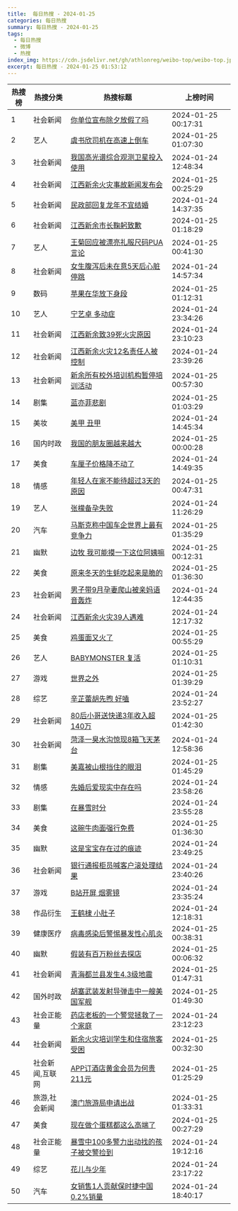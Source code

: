 ```yaml
---
title:  每日热搜 - 2024-01-25
categories: 每日热搜
summary: 每日热搜 - 2024-01-25
tags:
  - 每日热搜
  - 微博
  - 热搜
index_img: https://cdn.jsdelivr.net/gh/athlonreg/weibo-top/weibo-top.jpeg
excerpt: 每日热搜 - 2024-01-25 01:53:12
---
```


| 热搜榜 | 热搜分类 | 热搜标题 | 上榜时间 |
| --- | --- | --- | --- |
| 1 | 社会新闻 | [你单位宣布除夕放假了吗](https://s.weibo.com/weibo%3Fq%3D%2523%E4%BD%A0%E5%8D%95%E4%BD%8D%E5%AE%A3%E5%B8%83%E9%99%A4%E5%A4%95%E6%94%BE%E5%81%87%E4%BA%86%E5%90%97%2523) | 2024-01-25 00:17:31 | 
| 2 | 艺人 | [虞书欣司机在高速上倒车](https://s.weibo.com/weibo%3Fq%3D%2523%E8%99%9E%E4%B9%A6%E6%AC%A3%E5%8F%B8%E6%9C%BA%E5%9C%A8%E9%AB%98%E9%80%9F%E4%B8%8A%E5%80%92%E8%BD%A6%2523) | 2024-01-25 01:07:30 | 
| 3 | 社会新闻 | [我国高光谱综合观测卫星投入使用](https://s.weibo.com/weibo%3Fq%3D%2523%E6%88%91%E5%9B%BD%E9%AB%98%E5%85%89%E8%B0%B1%E7%BB%BC%E5%90%88%E8%A7%82%E6%B5%8B%E5%8D%AB%E6%98%9F%E6%8A%95%E5%85%A5%E4%BD%BF%E7%94%A8%2523) | 2024-01-24 12:48:34 | 
| 4 | 社会新闻 | [江西新余火灾事故新闻发布会](https://s.weibo.com/weibo%3Fq%3D%2523%E6%B1%9F%E8%A5%BF%E6%96%B0%E4%BD%99%E7%81%AB%E7%81%BE%E4%BA%8B%E6%95%85%E6%96%B0%E9%97%BB%E5%8F%91%E5%B8%83%E4%BC%9A%2523) | 2024-01-25 00:25:29 | 
| 5 | 社会新闻 | [民政部回复龙年不宜结婚](https://s.weibo.com/weibo%3Fq%3D%2523%E6%B0%91%E6%94%BF%E9%83%A8%E5%9B%9E%E5%A4%8D%E9%BE%99%E5%B9%B4%E4%B8%8D%E5%AE%9C%E7%BB%93%E5%A9%9A%2523) | 2024-01-24 14:37:35 | 
| 6 | 社会新闻 | [江西新余市长鞠躬致歉](https://s.weibo.com/weibo%3Fq%3D%2523%E6%B1%9F%E8%A5%BF%E6%96%B0%E4%BD%99%E5%B8%82%E9%95%BF%E9%9E%A0%E8%BA%AC%E8%87%B4%E6%AD%89%2523) | 2024-01-25 01:18:29 | 
| 7 | 艺人 | [王菊回应被漂亮礼服尺码PUA言论](https://s.weibo.com/weibo%3Fq%3D%2523%E7%8E%8B%E8%8F%8A%E5%9B%9E%E5%BA%94%E8%A2%AB%E6%BC%82%E4%BA%AE%E7%A4%BC%E6%9C%8D%E5%B0%BA%E7%A0%81PUA%E8%A8%80%E8%AE%BA%2523) | 2024-01-25 00:41:30 | 
| 8 | 社会新闻 | [女生腹泻后未在意5天后心脏停跳](https://s.weibo.com/weibo%3Fq%3D%2523%E5%A5%B3%E7%94%9F%E8%85%B9%E6%B3%BB%E5%90%8E%E6%9C%AA%E5%9C%A8%E6%84%8F5%E5%A4%A9%E5%90%8E%E5%BF%83%E8%84%8F%E5%81%9C%E8%B7%B3%2523) | 2024-01-24 14:57:34 | 
| 9 | 数码 | [苹果在华放下身段](https://s.weibo.com/weibo%3Fq%3D%2523%E8%8B%B9%E6%9E%9C%E5%9C%A8%E5%8D%8E%E6%94%BE%E4%B8%8B%E8%BA%AB%E6%AE%B5%2523) | 2024-01-25 01:12:31 | 
| 10 | 艺人 | [宁艺卓 多动症](https://s.weibo.com/weibo%3Fq%3D%2523%E5%AE%81%E8%89%BA%E5%8D%93%20%E5%A4%9A%E5%8A%A8%E7%97%87%2523) | 2024-01-24 23:34:26 | 
| 11 | 社会新闻 | [江西新余致39死火灾原因](https://s.weibo.com/weibo%3Fq%3D%2523%E6%B1%9F%E8%A5%BF%E6%96%B0%E4%BD%99%E8%87%B439%E6%AD%BB%E7%81%AB%E7%81%BE%E5%8E%9F%E5%9B%A0%2523) | 2024-01-24 23:10:23 | 
| 12 | 社会新闻 | [江西新余火灾12名责任人被控制](https://s.weibo.com/weibo%3Fq%3D%2523%E6%B1%9F%E8%A5%BF%E6%96%B0%E4%BD%99%E7%81%AB%E7%81%BE12%E5%90%8D%E8%B4%A3%E4%BB%BB%E4%BA%BA%E8%A2%AB%E6%8E%A7%E5%88%B6%2523) | 2024-01-24 23:39:26 | 
| 13 | 社会新闻 | [新余所有校外培训机构暂停培训活动](https://s.weibo.com/weibo%3Fq%3D%2523%E6%96%B0%E4%BD%99%E6%89%80%E6%9C%89%E6%A0%A1%E5%A4%96%E5%9F%B9%E8%AE%AD%E6%9C%BA%E6%9E%84%E6%9A%82%E5%81%9C%E5%9F%B9%E8%AE%AD%E6%B4%BB%E5%8A%A8%2523) | 2024-01-25 00:57:30 | 
| 14 | 剧集 | [蓝亦菲悲剧](https://s.weibo.com/weibo%3Fq%3D%2523%E8%93%9D%E4%BA%A6%E8%8F%B2%E6%82%B2%E5%89%A7%2523) | 2024-01-25 01:03:29 | 
| 15 | 美妆 | [美甲 丑甲](https://s.weibo.com/weibo%3Fq%3D%2523%E7%BE%8E%E7%94%B2%20%E4%B8%91%E7%94%B2%2523) | 2024-01-24 14:45:34 | 
| 16 | 国内时政 | [我国的朋友圈越来越大](https://s.weibo.com/weibo%3Fq%3D%2523%E6%88%91%E5%9B%BD%E7%9A%84%E6%9C%8B%E5%8F%8B%E5%9C%88%E8%B6%8A%E6%9D%A5%E8%B6%8A%E5%A4%A7%2523) | 2024-01-25 00:00:28 | 
| 17 | 美食 | [车厘子价格降不动了](https://s.weibo.com/weibo%3Fq%3D%2523%E8%BD%A6%E5%8E%98%E5%AD%90%E4%BB%B7%E6%A0%BC%E9%99%8D%E4%B8%8D%E5%8A%A8%E4%BA%86%2523) | 2024-01-24 14:49:35 | 
| 18 | 情感 | [年轻人在家不能待超过3天的原因](https://s.weibo.com/weibo%3Fq%3D%2523%E5%B9%B4%E8%BD%BB%E4%BA%BA%E5%9C%A8%E5%AE%B6%E4%B8%8D%E8%83%BD%E5%BE%85%E8%B6%85%E8%BF%873%E5%A4%A9%E7%9A%84%E5%8E%9F%E5%9B%A0%2523) | 2024-01-25 00:47:31 | 
| 19 | 艺人 | [张檬备孕失败](https://s.weibo.com/weibo%3Fq%3D%2523%E5%BC%A0%E6%AA%AC%E5%A4%87%E5%AD%95%E5%A4%B1%E8%B4%A5%2523) | 2024-01-24 11:26:29 | 
| 20 | 汽车 | [马斯克称中国车企世界上最有竞争力](https://s.weibo.com/weibo%3Fq%3D%2523%E9%A9%AC%E6%96%AF%E5%85%8B%E7%A7%B0%E4%B8%AD%E5%9B%BD%E8%BD%A6%E4%BC%81%E4%B8%96%E7%95%8C%E4%B8%8A%E6%9C%80%E6%9C%89%E7%AB%9E%E4%BA%89%E5%8A%9B%2523) | 2024-01-25 01:35:29 | 
| 21 | 幽默 | [边牧 我可能摸一下这位阿姨嘛](https://s.weibo.com/weibo%3Fq%3D%2523%E8%BE%B9%E7%89%A7%20%E6%88%91%E5%8F%AF%E8%83%BD%E6%91%B8%E4%B8%80%E4%B8%8B%E8%BF%99%E4%BD%8D%E9%98%BF%E5%A7%A8%E5%98%9B%2523) | 2024-01-25 00:12:31 | 
| 22 | 美食 | [原来冬天的生蚝吃起来是脆的](https://s.weibo.com/weibo%3Fq%3D%2523%E5%8E%9F%E6%9D%A5%E5%86%AC%E5%A4%A9%E7%9A%84%E7%94%9F%E8%9A%9D%E5%90%83%E8%B5%B7%E6%9D%A5%E6%98%AF%E8%84%86%E7%9A%84%2523) | 2024-01-25 01:36:30 | 
| 23 | 社会新闻 | [男子带9月孕妻爬山被亲妈语音轰炸](https://s.weibo.com/weibo%3Fq%3D%2523%E7%94%B7%E5%AD%90%E5%B8%A69%E6%9C%88%E5%AD%95%E5%A6%BB%E7%88%AC%E5%B1%B1%E8%A2%AB%E4%BA%B2%E5%A6%88%E8%AF%AD%E9%9F%B3%E8%BD%B0%E7%82%B8%2523) | 2024-01-24 12:44:35 | 
| 24 | 社会新闻 | [江西新余火灾39人遇难](https://s.weibo.com/weibo%3Fq%3D%2523%E6%B1%9F%E8%A5%BF%E6%96%B0%E4%BD%99%E7%81%AB%E7%81%BE39%E4%BA%BA%E9%81%87%E9%9A%BE%2523) | 2024-01-24 12:17:32 | 
| 25 | 美食 | [鸡蛋面又火了](https://s.weibo.com/weibo%3Fq%3D%2523%E9%B8%A1%E8%9B%8B%E9%9D%A2%E5%8F%88%E7%81%AB%E4%BA%86%2523) | 2024-01-25 00:55:29 | 
| 26 | 艺人 | [BABYMONSTER 复活](https://s.weibo.com/weibo%3Fq%3D%2523BABYMONSTER%20%E5%A4%8D%E6%B4%BB%2523) | 2024-01-25 01:10:31 | 
| 27 | 游戏 | [世界之外](https://s.weibo.com/weibo%3Fq%3D%2523%E4%B8%96%E7%95%8C%E4%B9%8B%E5%A4%96%2523) | 2024-01-25 01:39:29 | 
| 28 | 综艺 | [辛芷蕾胡先煦 好嗑](https://s.weibo.com/weibo%3Fq%3D%2523%E8%BE%9B%E8%8A%B7%E8%95%BE%E8%83%A1%E5%85%88%E7%85%A6%20%E5%A5%BD%E5%97%91%2523) | 2024-01-24 23:52:27 | 
| 29 | 社会新闻 | [80后小哥送快递3年收入超140万](https://s.weibo.com/weibo%3Fq%3D%252380%E5%90%8E%E5%B0%8F%E5%93%A5%E9%80%81%E5%BF%AB%E9%80%923%E5%B9%B4%E6%94%B6%E5%85%A5%E8%B6%85140%E4%B8%87%2523) | 2024-01-25 01:42:30 | 
| 30 | 社会新闻 | [菏泽一臭水沟惊现8箱飞天茅台](https://s.weibo.com/weibo%3Fq%3D%2523%E8%8F%8F%E6%B3%BD%E4%B8%80%E8%87%AD%E6%B0%B4%E6%B2%9F%E6%83%8A%E7%8E%B08%E7%AE%B1%E9%A3%9E%E5%A4%A9%E8%8C%85%E5%8F%B0%2523) | 2024-01-24 12:58:36 | 
| 31 | 剧集 | [美嘉被山根挡住的眼泪](https://s.weibo.com/weibo%3Fq%3D%2523%E7%BE%8E%E5%98%89%E8%A2%AB%E5%B1%B1%E6%A0%B9%E6%8C%A1%E4%BD%8F%E7%9A%84%E7%9C%BC%E6%B3%AA%2523) | 2024-01-25 01:45:29 | 
| 32 | 情感 | [先婚后爱现实中存在吗](https://s.weibo.com/weibo%3Fq%3D%2523%E5%85%88%E5%A9%9A%E5%90%8E%E7%88%B1%E7%8E%B0%E5%AE%9E%E4%B8%AD%E5%AD%98%E5%9C%A8%E5%90%97%2523) | 2024-01-24 23:58:26 | 
| 33 | 剧集 | [在暴雪时分](https://s.weibo.com/weibo%3Fq%3D%2523%E5%9C%A8%E6%9A%B4%E9%9B%AA%E6%97%B6%E5%88%86%2523) | 2024-01-24 23:55:28 | 
| 34 | 美食 | [这碗牛肉面强行免费](https://s.weibo.com/weibo%3Fq%3D%2523%E8%BF%99%E7%A2%97%E7%89%9B%E8%82%89%E9%9D%A2%E5%BC%BA%E8%A1%8C%E5%85%8D%E8%B4%B9%2523) | 2024-01-25 01:36:30 | 
| 35 | 幽默 | [这是宝宝存在过的痕迹](https://s.weibo.com/weibo%3Fq%3D%2523%E8%BF%99%E6%98%AF%E5%AE%9D%E5%AE%9D%E5%AD%98%E5%9C%A8%E8%BF%87%E7%9A%84%E7%97%95%E8%BF%B9%2523) | 2024-01-24 23:49:25 | 
| 36 | 社会新闻 | [银行通报柜员喊客户滚处理结果](https://s.weibo.com/weibo%3Fq%3D%2523%E9%93%B6%E8%A1%8C%E9%80%9A%E6%8A%A5%E6%9F%9C%E5%91%98%E5%96%8A%E5%AE%A2%E6%88%B7%E6%BB%9A%E5%A4%84%E7%90%86%E7%BB%93%E6%9E%9C%2523) | 2024-01-24 23:40:26 | 
| 37 | 游戏 | [B站开屏 烟雾镜](https://s.weibo.com/weibo%3Fq%3D%2523B%E7%AB%99%E5%BC%80%E5%B1%8F%20%E7%83%9F%E9%9B%BE%E9%95%9C%2523) | 2024-01-24 23:35:24 | 
| 38 | 作品衍生 | [王鹤棣 小肚子](https://s.weibo.com/weibo%3Fq%3D%2523%E7%8E%8B%E9%B9%A4%E6%A3%A3%20%E5%B0%8F%E8%82%9A%E5%AD%90%2523) | 2024-01-24 12:18:31 | 
| 39 | 健康医疗 | [病毒感染后警惕暴发性心肌炎](https://s.weibo.com/weibo%3Fq%3D%2523%E7%97%85%E6%AF%92%E6%84%9F%E6%9F%93%E5%90%8E%E8%AD%A6%E6%83%95%E6%9A%B4%E5%8F%91%E6%80%A7%E5%BF%83%E8%82%8C%E7%82%8E%2523) | 2024-01-25 00:38:31 | 
| 40 | 幽默 | [假装有百万粉丝去探店](https://s.weibo.com/weibo%3Fq%3D%2523%E5%81%87%E8%A3%85%E6%9C%89%E7%99%BE%E4%B8%87%E7%B2%89%E4%B8%9D%E5%8E%BB%E6%8E%A2%E5%BA%97%2523) | 2024-01-25 00:06:32 | 
| 41 | 社会新闻 | [青海都兰县发生4.3级地震](https://s.weibo.com/weibo%3Fq%3D%2523%E9%9D%92%E6%B5%B7%E9%83%BD%E5%85%B0%E5%8E%BF%E5%8F%91%E7%94%9F4.3%E7%BA%A7%E5%9C%B0%E9%9C%87%2523) | 2024-01-25 01:47:31 | 
| 42 | 国外时政 | [胡塞武装发射导弹击中一艘美国军舰](https://s.weibo.com/weibo%3Fq%3D%2523%E8%83%A1%E5%A1%9E%E6%AD%A6%E8%A3%85%E5%8F%91%E5%B0%84%E5%AF%BC%E5%BC%B9%E5%87%BB%E4%B8%AD%E4%B8%80%E8%89%98%E7%BE%8E%E5%9B%BD%E5%86%9B%E8%88%B0%2523) | 2024-01-25 01:49:30 | 
| 43 | 社会正能量 | [药店老板的一个警觉拯救了一个家庭](https://s.weibo.com/weibo%3Fq%3D%2523%E8%8D%AF%E5%BA%97%E8%80%81%E6%9D%BF%E7%9A%84%E4%B8%80%E4%B8%AA%E8%AD%A6%E8%A7%89%E6%8B%AF%E6%95%91%E4%BA%86%E4%B8%80%E4%B8%AA%E5%AE%B6%E5%BA%AD%2523) | 2024-01-24 23:12:23 | 
| 44 | 社会新闻 | [新余火灾培训学生和住宿旅客受困](https://s.weibo.com/weibo%3Fq%3D%2523%E6%96%B0%E4%BD%99%E7%81%AB%E7%81%BE%E5%9F%B9%E8%AE%AD%E5%AD%A6%E7%94%9F%E5%92%8C%E4%BD%8F%E5%AE%BF%E6%97%85%E5%AE%A2%E5%8F%97%E5%9B%B0%2523) | 2024-01-25 00:32:30 | 
| 45 | 社会新闻,互联网 | [APP订酒店黄金会员为何贵211元](https://s.weibo.com/weibo%3Fq%3D%2523APP%E8%AE%A2%E9%85%92%E5%BA%97%E9%BB%84%E9%87%91%E4%BC%9A%E5%91%98%E4%B8%BA%E4%BD%95%E8%B4%B5211%E5%85%83%2523) | 2024-01-25 01:25:29 | 
| 46 | 旅游,社会新闻 | [澳门旅游局申请出战](https://s.weibo.com/weibo%3Fq%3D%2523%E6%BE%B3%E9%97%A8%E6%97%85%E6%B8%B8%E5%B1%80%E7%94%B3%E8%AF%B7%E5%87%BA%E6%88%98%2523) | 2024-01-25 01:33:31 | 
| 47 | 美食 | [现在做个蛋糕都这么高端了](https://s.weibo.com/weibo%3Fq%3D%2523%E7%8E%B0%E5%9C%A8%E5%81%9A%E4%B8%AA%E8%9B%8B%E7%B3%95%E9%83%BD%E8%BF%99%E4%B9%88%E9%AB%98%E7%AB%AF%E4%BA%86%2523) | 2024-01-25 00:27:29 | 
| 48 | 社会正能量 | [暴雪中100多警力出动找的孩子被交警捡到](https://s.weibo.com/weibo%3Fq%3D%2523%E6%9A%B4%E9%9B%AA%E4%B8%AD100%E5%A4%9A%E8%AD%A6%E5%8A%9B%E5%87%BA%E5%8A%A8%E6%89%BE%E7%9A%84%E5%AD%A9%E5%AD%90%E8%A2%AB%E4%BA%A4%E8%AD%A6%E6%8D%A1%E5%88%B0%2523) | 2024-01-24 19:12:16 | 
| 49 | 综艺 | [花儿与少年](https://s.weibo.com/weibo%3Fq%3D%2523%E8%8A%B1%E5%84%BF%E4%B8%8E%E5%B0%91%E5%B9%B4%2523) | 2024-01-24 23:17:22 | 
| 50 | 汽车 | [女销售1人贡献保时捷中国0.2%销量](https://s.weibo.com/weibo%3Fq%3D%2523%E5%A5%B3%E9%94%80%E5%94%AE1%E4%BA%BA%E8%B4%A1%E7%8C%AE%E4%BF%9D%E6%97%B6%E6%8D%B7%E4%B8%AD%E5%9B%BD0.2%25%E9%94%80%E9%87%8F%2523) | 2024-01-24 18:40:17 | 
